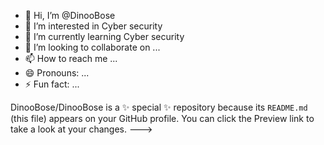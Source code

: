 - 👋 Hi, I’m @DinooBose
- 👀 I’m interested in Cyber security 
- 🌱 I’m currently learning Cyber security
- 💞️ I’m looking to collaborate on ...
- 📫 How to reach me ...
- 😄 Pronouns: ...
- ⚡ Fun fact: ...

DinooBose/DinooBose is a ✨ special ✨ repository because its `README.md` (this file) appears on your GitHub profile.
You can click the Preview link to take a look at your changes.
--->
